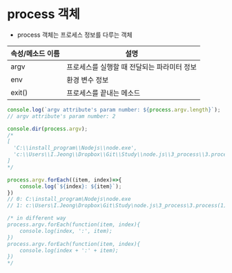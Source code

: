 # process 객체

* process 객체는 프로세스 정보를 다루는 객체

| 속성/메소드 이름 | 설명                                        |
| ---------------- | ------------------------------------------- |
| argv             | 프로세스를 실행할 때 전달되는 파라미터 정보 |
| env              | 환경 변수 정보                              |
| exit()           | 프로세스를 끝내는 메소드                    |



```node.js
console.log(`argv attribute's param number: ${process.argv.length}`);
// argv attribute's param number: 2

console.dir(process.argv);
/*
[
  'C:\\install_program\\Nodejs\\node.exe',
  'c:\\Users\\I.Jeong\\Dropbox\\Git\\Study\\node.js\\3_process\\3.process(1).argv_param.js'
]
*/

process.argv.forEach((item, index)=>{
	console.log(`${index}: ${item}`);
})
// 0: C:\install_program\Nodejs\node.exe
// 1: c:\Users\I.Jeong\Dropbox\Git\Study\node.js\3_process\3.process(1).argv_param.js

/* in different way
process.argv.forEach(function(item, index){
    console.log(index, ':', item);
})
process.argv.forEach(function(item, index){
    console.log(index + ':' + item);
})
*/
```

